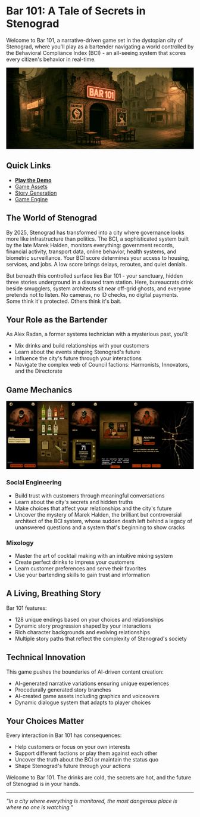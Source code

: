 # Bar 101: A Tale of Secrets in Stenograd

Welcome to Bar 101, a narrative-driven game set in the dystopian city of Stenograd, where you'll play as a bartender navigating a world controlled by the Behavioral Compliance Index (BCI) - an all-seeing system that scores every citizen's behavior in real-time.

![Bar 101](./bar101-assets/bar_wide.jpg)

## Quick Links
- **[Play the Demo](https://bar101.jmrlab.com)**
- [Game Assets](bar101-assets)
- [Story Generation](bar101-storyline-gen)
- [Game Engine](bar101-game)

## The World of Stenograd

By 2025, Stenograd has transformed into a city where governance looks more like infrastructure than politics. The BCI, a sophisticated system built by the late Marek Halden, monitors everything: government records, financial activity, transport data, online behavior, health systems, and biometric surveillance. Your BCI score determines your access to housing, services, and jobs. A low score brings delays, reroutes, and quiet denials.

But beneath this controlled surface lies Bar 101 - your sanctuary, hidden three stories underground in a disused tram station. Here, bureaucrats drink beside smugglers, system architects sit near off-grid ghosts, and everyone pretends not to listen. No cameras, no ID checks, no digital payments. Some think it's protected. Others think it's bait.

## Your Role as the Bartender

As Alex Radan, a former systems technician with a mysterious past, you'll:
- Mix drinks and build relationships with your customers
- Learn about the events shaping Stenograd's future
- Influence the city's future through your interactions
- Navigate the complex web of Council factions: Harmonists, Innovators, and the Directorate

## Game Mechanics

![Screenshots](./bar101-assets/screenshots.jpg)

### Social Engineering
- Build trust with customers through meaningful conversations
- Learn about the city's secrets and hidden truths
- Make choices that affect your relationships and the city's future
- Uncover the mystery of Marek Halden, the brilliant but controversial architect of the BCI system, whose sudden death left behind a legacy of unanswered questions and a system that's beginning to show cracks

### Mixology
- Master the art of cocktail making with an intuitive mixing system
- Create perfect drinks to impress your customers
- Learn customer preferences and serve their favorites
- Use your bartending skills to gain trust and information

## A Living, Breathing Story

Bar 101 features:
- 128 unique endings based on your choices and relationships
- Dynamic story progression shaped by your interactions
- Rich character backgrounds and evolving relationships
- Multiple story paths that reflect the complexity of Stenograd's society

## Technical Innovation

This game pushes the boundaries of AI-driven content creation:
- AI-generated narrative variations ensuring unique experiences
- Procedurally generated story branches
- AI-created game assets including graphics and voiceovers
- Dynamic dialogue system that adapts to player choices

## Your Choices Matter

Every interaction in Bar 101 has consequences:
- Help customers or focus on your own interests
- Support different factions or play them against each other
- Uncover the truth about the BCI or maintain the status quo
- Shape Stenograd's future through your actions

Welcome to Bar 101. The drinks are cold, the secrets are hot, and the future of Stenograd is in your hands.

---

*"In a city where everything is monitored, the most dangerous place is where no one is watching."*
